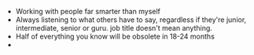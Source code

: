 * Working with people far smarter than myself
* Always listening to what others have to say, regardless if they're junior, intermediate, senior or guru. job title doesn't mean anything.
* Half of everything you know will be obsolete in 18-24 months
* 